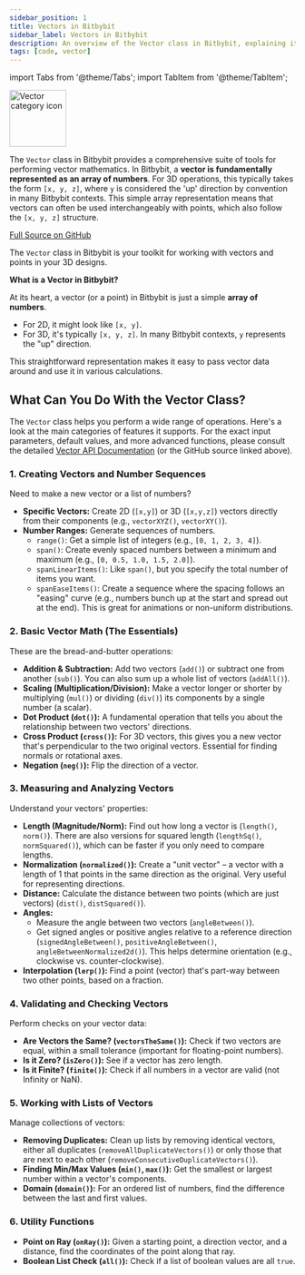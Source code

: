 ```yaml
---
sidebar_position: 1
title: Vectors in Bitbybit
sidebar_label: Vectors in Bitbybit
description: An overview of the Vector class in Bitbybit, explaining its core functionalities for vector math in simple terms.
tags: [code, vector]
---
```


import Tabs from '@theme/Tabs';
import TabItem from '@theme/TabItem';

<img 
  src="https://s.bitbybit.dev/assets/icons/white/vector-icon.svg" 
  alt="Vector category icon" 
  title="Vector category icon"
  width="100" /> 

The `Vector` class in Bitbybit provides a comprehensive suite of tools for performing vector mathematics. In Bitbybit, a **vector is fundamentally represented as an array of numbers**. For 3D operations, this typically takes the form `[x, y, z]`, where `y` is considered the 'up' direction by convention in many Bitbybit contexts. This simple array representation means that vectors can often be used interchangeably with points, which also follow the `[x, y, z]` structure.

[Full Source on GitHub](https://github.com/bitbybit-dev/bitbybit/blob/master/packages/dev/base/lib/api/services/vector.ts)


The `Vector` class in Bitbybit is your toolkit for working with vectors and points in your 3D designs.

**What is a Vector in Bitbybit?**

At its heart, a vector (or a point) in Bitbybit is just a simple **array of numbers**.
*   For 2D, it might look like `[x, y]`.
*   For 3D, it's typically `[x, y, z]`. In many Bitbybit contexts, `y` represents the "up" direction.

This straightforward representation makes it easy to pass vector data around and use it in various calculations.

## What Can You Do With the Vector Class?

The `Vector` class helps you perform a wide range of operations. Here's a look at the main categories of features it supports. For the exact input parameters, default values, and more advanced functions, please consult the detailed [Vector API Documentation](https://docs.bitbybit.dev/classes/Bit.Vector.html) (or the GitHub source linked above).

### 1. Creating Vectors and Number Sequences

Need to make a new vector or a list of numbers?
*   **Specific Vectors:** Create 2D (`[x,y]`) or 3D (`[x,y,z]`) vectors directly from their components (e.g., `vectorXYZ()`, `vectorXY()`).
*   **Number Ranges:** Generate sequences of numbers.
    *   `range()`: Get a simple list of integers (e.g., `[0, 1, 2, 3, 4]`).
    *   `span()`: Create evenly spaced numbers between a minimum and maximum (e.g., `[0, 0.5, 1.0, 1.5, 2.0]`).
    *   `spanLinearItems()`: Like `span()`, but you specify the total number of items you want.
    *   `spanEaseItems()`: Create a sequence where the spacing follows an "easing" curve (e.g., numbers bunch up at the start and spread out at the end). This is great for animations or non-uniform distributions.

### 2. Basic Vector Math (The Essentials)

These are the bread-and-butter operations:
*   **Addition & Subtraction:** Add two vectors (`add()`) or subtract one from another (`sub()`). You can also sum up a whole list of vectors (`addAll()`).
*   **Scaling (Multiplication/Division):** Make a vector longer or shorter by multiplying (`mul()`) or dividing (`div()`) its components by a single number (a scalar).
*   **Dot Product (`dot()`):** A fundamental operation that tells you about the relationship between two vectors' directions.
*   **Cross Product (`cross()`):** For 3D vectors, this gives you a new vector that's perpendicular to the two original vectors. Essential for finding normals or rotational axes.
*   **Negation (`neg()`):** Flip the direction of a vector.

### 3. Measuring and Analyzing Vectors

Understand your vectors' properties:
*   **Length (Magnitude/Norm):** Find out how long a vector is (`length()`, `norm()`). There are also versions for squared length (`lengthSq()`, `normSquared()`), which can be faster if you only need to compare lengths.
*   **Normalization (`normalized()`):** Create a "unit vector" – a vector with a length of 1 that points in the same direction as the original. Very useful for representing directions.
*   **Distance:** Calculate the distance between two points (which are just vectors) (`dist()`, `distSquared()`).
*   **Angles:**
    *   Measure the angle between two vectors (`angleBetween()`).
    *   Get signed angles or positive angles relative to a reference direction (`signedAngleBetween()`, `positiveAngleBetween()`, `angleBetweenNormalized2d()`). This helps determine orientation (e.g., clockwise vs. counter-clockwise).
*   **Interpolation (`lerp()`):** Find a point (vector) that's part-way between two other points, based on a fraction.

### 4. Validating and Checking Vectors

Perform checks on your vector data:
*   **Are Vectors the Same? (`vectorsTheSame()`):** Check if two vectors are equal, within a small tolerance (important for floating-point numbers).
*   **Is it Zero? (`isZero()`):** See if a vector has zero length.
*   **Is it Finite? (`finite()`):** Check if all numbers in a vector are valid (not Infinity or NaN).

### 5. Working with Lists of Vectors

Manage collections of vectors:
*   **Removing Duplicates:** Clean up lists by removing identical vectors, either all duplicates (`removeAllDuplicateVectors()`) or only those that are next to each other (`removeConsecutiveDuplicateVectors()`).
*   **Finding Min/Max Values (`min()`, `max()`):** Get the smallest or largest number within a vector's components.
*   **Domain (`domain()`):** For an ordered list of numbers, find the difference between the last and first values.

### 6. Utility Functions

*   **Point on Ray (`onRay()`):** Given a starting point, a direction vector, and a distance, find the coordinates of the point along that ray.
*   **Boolean List Check (`all()`):** Check if a list of boolean values are all `true`.
